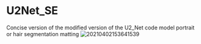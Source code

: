 # U2Net_SE
Concise version of the modified version of the U2_Net code model portrait or hair segmentation matting
![20210402153641539](https://user-images.githubusercontent.com/51401216/120882830-ae3be480-c60c-11eb-970e-d244c33be446.png)

